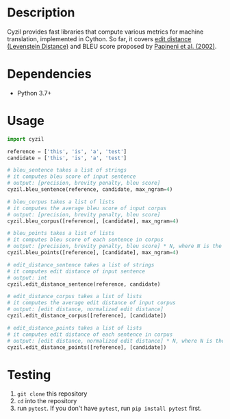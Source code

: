 # Description

Cyzil provides fast libraries that compute various metrics for machine translation, implemented in Cython.
So far, it covers [edit distance (Levenstein Distance)](https://en.wikipedia.org/wiki/Levenshtein_distance) and BLEU score proposed by [Papineni et al. (2002)](https://www.aclweb.org/anthology/P02-1040.pdf).

# Dependencies
* Python 3.7+

# Usage

``` python
import cyzil

reference = ['this', 'is', 'a', 'test']
candidate = ['this', 'is', 'a', 'test']

# bleu_sentence takes a list of strings
# it computes bleu score of input sentence
# output: [precision, brevity penalty, bleu score]
cyzil.bleu_sentence(reference, candidate, max_ngram=4)

# bleu_corpus takes a list of lists
# it computes the average bleu score of input corpus
# output: [precision, brevity penalty, bleu score]
cyzil.bleu_corpus([reference], [candidate], max_ngram=4)

# bleu_points takes a list of lists
# it computes bleu score of each sentence in corpus
# output: [precision, brevity penalty, bleu score] * N, where N is the number of points
cyzil.bleu_points([reference], [candidate], max_ngram=4)

# edit_distance_sentence takes a list of strings
# it computes edit distance of input sentence
# output: int
cyzil.edit_distance_sentence(reference, candidate)

# edit_distance_corpus takes a list of lists
# it computes the average edit distance of input corpus
# output: [edit distance, normalized edit distance]
cyzil.edit_distance_corpus([reference], [candidate])

# edit_distance_points takes a list of lists
# it computes edit distance of each sentence in corpus
# output: [edit distance, normalized edit distance] * N, where N is the number of points
cyzil.edit_distance_points([reference], [candidate])
```

# Testing

1. `git clone` this repository
1. `cd` into the repository
1. run `pytest`. If you don't have `pytest`, run `pip install pytest` first.